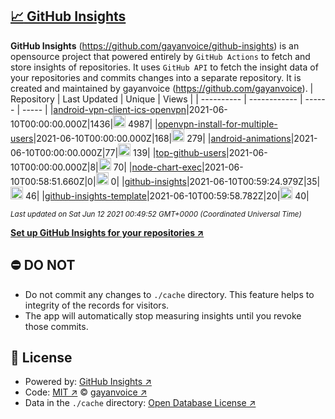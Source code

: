 ## [:chart_with_upwards_trend: GitHub Insights](https://github.com/gayanvoice/github-insights)
**GitHub Insights** (https://github.com/gayanvoice/github-insights) is an opensource project that powered entirely by  `GitHub Actions` to fetch and store insights of repositories.
It uses `GitHub API` to fetch the insight data of your repositories and commits changes into a separate repository. It is created and maintained by gayanvoice (https://github.com/gayanvoice).
| Repository | Last Updated | Unique | Views |
 | ---------- | ------------ | ------ | ----- |
|[android-vpn-client-ics-openvpn](https://github.com/gayanvoice/insights/tree/master/readme/207237845/week.md)|2021-06-10T00:00:00.000Z|1436|<img alt="Response time graph" src="https://github.com/gayanvoice/insights/raw/master/graph/207237845/small/week.png" height="20"> 4987|
|[openvpn-install-for-multiple-users](https://github.com/gayanvoice/insights/tree/master/readme/208378302/week.md)|2021-06-10T00:00:00.000Z|168|<img alt="Response time graph" src="https://github.com/gayanvoice/insights/raw/master/graph/208378302/small/week.png" height="20"> 279|
|[android-animations](https://github.com/gayanvoice/insights/tree/master/readme/209241190/week.md)|2021-06-10T00:00:00.000Z|77|<img alt="Response time graph" src="https://github.com/gayanvoice/insights/raw/master/graph/209241190/small/week.png" height="20"> 139|
|[top-github-users](https://github.com/gayanvoice/insights/tree/master/readme/373383893/week.md)|2021-06-10T00:00:00.000Z|8|<img alt="Response time graph" src="https://github.com/gayanvoice/insights/raw/master/graph/373383893/small/week.png" height="20"> 70|
|[node-chart-exec](https://github.com/gayanvoice/insights/tree/master/readme/370678191/week.md)|2021-06-10T00:58:51.660Z|0|<img alt="Response time graph" src="https://github.com/gayanvoice/insights/raw/master/graph/370678191/small/week.png" height="20"> 0|
|[github-insights](https://github.com/gayanvoice/insights/tree/master/readme/372371373/week.md)|2021-06-10T00:59:24.979Z|35|<img alt="Response time graph" src="https://github.com/gayanvoice/insights/raw/master/graph/372371373/small/week.png" height="20"> 46|
|[github-insights-template](https://github.com/gayanvoice/insights/tree/master/readme/372372861/week.md)|2021-06-10T00:59:58.782Z|20|<img alt="Response time graph" src="https://github.com/gayanvoice/insights/raw/master/graph/372372861/small/week.png" height="20"> 40|

<small><i>Last updated on Sat Jun 12 2021 00:49:52 GMT+0000 (Coordinated Universal Time)</i></small>

[**Set up GitHub Insights for your repositories ↗️**](https://github.com/gayanvoice/github-insights)
## ⛔ DO NOT
- Do not commit any changes to `./cache` directory. This feature helps to integrity of the records for visitors.
- The app will automatically stop measuring insights until you revoke those commits.
## 📄 License
- Powered by: [GitHub Insights ↗️](https://github.com/gayanvoice/github-insights)
- Code: [MIT ↗️](./LICENSE) © [gayanvoice ↗️](https://github.com/gayanvoice)
- Data in the `./cache` directory: [Open Database License ↗️](https://opendatacommons.org/licenses/odbl/1-0/)